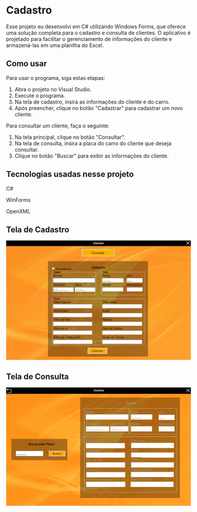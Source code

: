 # Cadastro
Esse projeto eu desenvolvi em C# utilizando Windows Forms, que oferece uma solução completa para o cadastro e consulta de clientes. O aplicativo é projetado para facilitar o gerenciamento de informações do cliente e armazená-las em uma planilha do Excel.

## Como usar
Para usar o programa, siga estas etapas:

1. Abra o projeto no Visual Studio.
2. Execute o programa.
3. Na tela de cadastro, insira as informações do cliente e do carro.
4. Após preencher, clique no botão "Cadastrar" para cadastrar um novo cliente.

Para consultar um cliente, faça o seguinte:

1. Na tela principal, clique no botão "Consultar".
2. Na tela de consulta, insira a placa do carro do cliente que deseja consultar.
3. Clique no botão "Buscar" para exibir as informações do cliente.

## Tecnologias usadas nesse projeto
C#

WinForms

OpenXML

## Tela de Cadastro

![Tela de Cadastro](Cadastro.png)

## Tela de Consulta

![Tela de Consulta](Consulta.gif)






